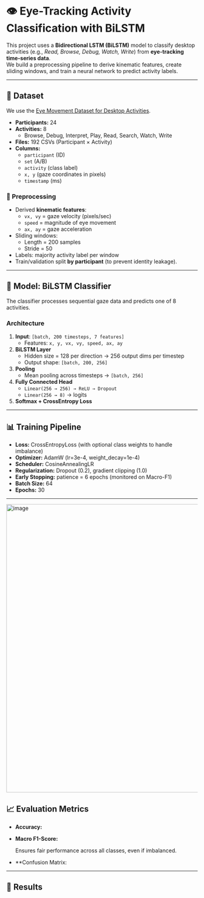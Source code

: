 # 👁️ Eye-Tracking Activity Classification with BiLSTM

This project uses a **Bidirectional LSTM (BiLSTM)** model to classify desktop activities (e.g., *Read, Browse, Debug, Watch, Write*) from **eye-tracking time-series data**.  
We build a preprocessing pipeline to derive kinematic features, create sliding windows, and train a neural network to predict activity labels.  

---

## 📂 Dataset

We use the [Eye Movement Dataset for Desktop Activities](https://www.kaggle.com/datasets/namratasri01/eye-movement-data-set-for-desktop-activities).  

- **Participants:** 24  
- **Activities:** 8  
  - Browse, Debug, Interpret, Play, Read, Search, Watch, Write  
- **Files:** 192 CSVs (Participant × Activity)  
- **Columns:**  
  - `participant` (ID)  
  - `set` (A/B)  
  - `activity` (class label)  
  - `x, y` (gaze coordinates in pixels)  
  - `timestamp` (ms)  

### 🔧 Preprocessing
- Derived **kinematic features**:  
  - `vx, vy` = gaze velocity (pixels/sec)  
  - `speed` = magnitude of eye movement  
  - `ax, ay` = gaze acceleration  
- Sliding windows:  
  - Length = 200 samples  
  - Stride = 50  
- Labels: majority activity label per window  
- Train/validation split **by participant** (to prevent identity leakage).  

---

## 🧠 Model: BiLSTM Classifier

The classifier processes sequential gaze data and predicts one of 8 activities.

### Architecture
1. **Input**: `[batch, 200 timesteps, 7 features]`  
   - Features: `x, y, vx, vy, speed, ax, ay`
2. **BiLSTM Layer**  
   - Hidden size = 128 per direction → 256 output dims per timestep  
   - Output shape: `[batch, 200, 256]`
3. **Pooling**  
   - Mean pooling across timesteps → `[batch, 256]`
4. **Fully Connected Head**  
   - `Linear(256 → 256) → ReLU → Dropout`  
   - `Linear(256 → 8)` → logits
5. **Softmax + CrossEntropy Loss**  

---

## 📊 Training Pipeline

- **Loss:** CrossEntropyLoss (with optional class weights to handle imbalance)  
- **Optimizer:** AdamW (lr=3e-4, weight_decay=1e-4)  
- **Scheduler:** CosineAnnealingLR  
- **Regularization:** Dropout (0.2), gradient clipping (1.0)  
- **Early Stopping:** patience = 6 epochs (monitored on Macro-F1)  
- **Batch Size:** 64  
- **Epochs:** 30  

---

<img width="1154" height="757" alt="image" src="https://github.com/user-attachments/assets/c78712f5-2c3a-4461-a447-7730d745dcbf" />


## 📈 Evaluation Metrics

- **Accuracy:**  


- **Macro F1-Score:**  
 
  Ensures fair performance across all classes, even if imbalanced.  

- **Confusion Matrix:

---

## 🚀 Results


